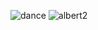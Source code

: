 ![dance](https://user-images.githubusercontent.com/115109697/194556556-cbb28ca8-1773-407c-a82a-7226bde02c78.gif)
![albert2](https://user-images.githubusercontent.com/115109697/194556844-8bbf8ef0-b6c8-45a6-8f4f-dbdf601834b5.gif)

